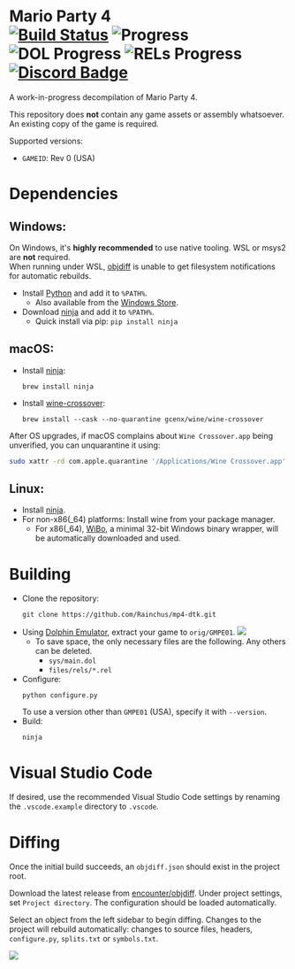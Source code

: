 Mario Party 4  
[![Build Status]][actions] ![Progress] ![DOL Progress] ![RELs Progress] [![Discord Badge]][discord]
=============

<!--
Replace with your repository's URL.
-->
[Build Status]: https://github.com/Rainchus/marioparty4/actions/workflows/build.yml/badge.svg
[actions]: https://github.com/Rainchus/marioparty4/actions/workflows/build.yml
<!---
Code progress URL:
https://progress.decomp.club/data/[project]/[version]/all/?mode=shield&measure=code
URL encoded then appended to: https://img.shields.io/endpoint?label=Code&url=
-->
[Progress]: https://img.shields.io/endpoint?label=Code&url=https%3A%2F%2Fprogress.decomp.club%2Fdata%2Fmarioparty4%2FGMPE01_00%2Fall%2F%3Fmode%3Dshield%26measure%3Dcode
<!---
DOL progress URL:
https://progress.decomp.club/data/[project]/[version]/dol/?mode=shield&measure=code
URL encoded then appended to: https://img.shields.io/endpoint?label=DOL&url=
-->
[DOL Progress]: https://img.shields.io/endpoint?label=DOL&url=https%3A%2F%2Fprogress.decomp.club%2Fdata%2Fmarioparty4%2FGMPE01_00%2Fdol%2F%3Fmode%3Dshield%26measure%3Dcode
<!--
REL progress URL:
https://progress.decomp.club/data/[project]/[version]/modules/?mode=shield&measure=code
URL encoded then appended to: https://img.shields.io/endpoint?label=RELs&url=
-->
[RELs Progress]: https://img.shields.io/endpoint?label=RELs&url=https%3A%2F%2Fprogress.decomp.club%2Fdata%2Fmarioparty4%2FGMPE01_00%2Fmodules%2F%3Fmode%3Dshield%26measure%3Dcode
<!--
Replace with your Discord server's ID and invite URL.
-->
[Discord Badge]: https://img.shields.io/discord/994839212618690590?color=%237289DA&logo=discord&logoColor=%23FFFFFF
[discord]: https://discord.gg/T4faGveujK

A work-in-progress decompilation of Mario Party 4.

This repository does **not** contain any game assets or assembly whatsoever. An existing copy of the game is required.

Supported versions:

- `GAMEID`: Rev 0 (USA)

Dependencies
============

Windows:
--------

On Windows, it's **highly recommended** to use native tooling. WSL or msys2 are **not** required.  
When running under WSL, [objdiff](#diffing) is unable to get filesystem notifications for automatic rebuilds.

- Install [Python](https://www.python.org/downloads/) and add it to `%PATH%`.
  - Also available from the [Windows Store](https://apps.microsoft.com/store/detail/python-311/9NRWMJP3717K).
- Download [ninja](https://github.com/ninja-build/ninja/releases) and add it to `%PATH%`.
  - Quick install via pip: `pip install ninja`

macOS:
------
- Install [ninja](https://github.com/ninja-build/ninja/wiki/Pre-built-Ninja-packages):
  ```
  brew install ninja
  ```
- Install [wine-crossover](https://github.com/Gcenx/homebrew-wine):
  ```
  brew install --cask --no-quarantine gcenx/wine/wine-crossover
  ```

After OS upgrades, if macOS complains about `Wine Crossover.app` being unverified, you can unquarantine it using:
```sh
sudo xattr -rd com.apple.quarantine '/Applications/Wine Crossover.app'
```

Linux:
------
- Install [ninja](https://github.com/ninja-build/ninja/wiki/Pre-built-Ninja-packages).
- For non-x86(_64) platforms: Install wine from your package manager.
  - For x86(_64), [WiBo](https://github.com/decompals/WiBo), a minimal 32-bit Windows binary wrapper, will be automatically downloaded and used.

Building
========

- Clone the repository:
  ```
  git clone https://github.com/Rainchus/mp4-dtk.git
  ```
- Using [Dolphin Emulator](https://dolphin-emu.org/), extract your game to `orig/GMPE01`.
![](assets/dolphin-extract.png)
  - To save space, the only necessary files are the following. Any others can be deleted.
    - `sys/main.dol`
    - `files/rels/*.rel`
- Configure:
  ```
  python configure.py
  ```
  To use a version other than `GMPE01` (USA), specify it with `--version`.
- Build:
  ```
  ninja
  ```

Visual Studio Code
==================

If desired, use the recommended Visual Studio Code settings by renaming the `.vscode.example` directory to `.vscode`.

Diffing
=======

Once the initial build succeeds, an `objdiff.json` should exist in the project root. 

Download the latest release from [encounter/objdiff](https://github.com/encounter/objdiff). Under project settings, set `Project directory`. The configuration should be loaded automatically. 

Select an object from the left sidebar to begin diffing. Changes to the project will rebuild automatically: changes to source files, headers, `configure.py`, `splits.txt` or `symbols.txt`.

![](assets/objdiff.png)
